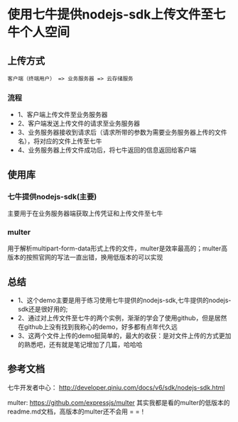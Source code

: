 # 使用七牛提供nodejs-sdk上传文件至七牛个人空间

## 上传方式

    客户端（终端用户） => 业务服务器 => 云存储服务
    
### 流程

* 1、客户端上传文件至业务服务器
* 2、客户端发送上传文件的请求至业务服务器
* 3、业务服务器接收到请求后（请求所带的参数为需要业务服务器上传的文件名），将对应的文件上传至七牛
* 4、业务服务器上传文件成功后，将七牛返回的信息返回给客户端


## 使用库
    
### 七牛提供nodejs-sdk(主要)
主要用于在业务服务器端获取上传凭证和上传文件至七牛


### multer

用于解析multipart-form-data形式上传的文件，multer是效率最高的；multer高版本的按照官网的写法一直出错，换用低版本的可以实现


## 总结
* 1、这个demo主要是用于练习使用七牛提供的nodejs-sdk,七牛提供的nodejs-sdk还是很好用的;
* 2、通过对上传文件至七牛的两个实例，渐渐的学会了使用github，但是居然在github上没有找到我称心的demo，好多都有点年代久远
* 3、这两个文件上传的demo挺简单的，最大的收获：是对文件上传的方式更加的熟悉吧，还有就是笔记增加了几篇，哈哈哈


## 参考文档


七牛开发者中心：
http://developer.qiniu.com/docs/v6/sdk/nodejs-sdk.html

multer: https://github.com/expressjs/multer   其实我都是看的multer的低版本的readme.md文档，高版本的multer还不会用 = =！

